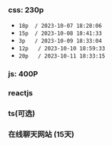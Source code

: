 ### css: 230p
- `18p  / 2023-10-07 18:28:06`
- `15p  / 2023-10-08 18:41:33`
- `3p   / 2023-10-09 18:33:04`
- `12p   / 2023-10-10 18:59:33`
- `20p   / 2023-10-11 18:33:15`

### js: 400P

### reactjs

### ts(可选)

### 在线聊天网站 (15天)
